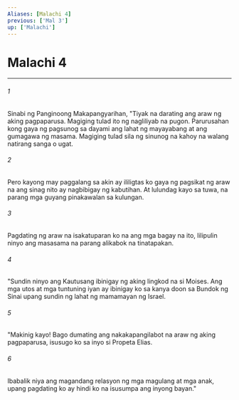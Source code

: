 ```yaml
---
Aliases: [Malachi 4]
previous: ['Mal 3']
up: ['Malachi']
---
```

# Malachi 4

***


###### 1 


Sinabi ng Panginoong Makapangyarihan, "Tiyak na darating ang araw ng aking pagpaparusa. Magiging tulad ito ng nagliliyab na pugon. Parurusahan kong gaya ng pagsunog sa dayami ang lahat ng mayayabang at ang gumagawa ng masama. Magiging tulad sila ng sinunog na kahoy na walang natirang sanga o ugat. 


###### 2 


Pero kayong may paggalang sa akin ay ililigtas ko gaya ng pagsikat ng araw na ang sinag nito ay nagbibigay ng kabutihan. At lulundag kayo sa tuwa, na parang mga guyang pinakawalan sa kulungan. 


###### 3 


Pagdating ng araw na isakatuparan ko na ang mga bagay na ito, lilipulin ninyo ang masasama na parang alikabok na tinatapakan. 


###### 4 


"Sundin ninyo ang Kautusang ibinigay ng aking lingkod na si Moises. Ang mga utos at mga tuntuning iyan ay ibinigay ko sa kanya doon sa Bundok ng Sinai upang sundin ng lahat ng mamamayan ng Israel. 


###### 5 


"Makinig kayo! Bago dumating ang nakakapangilabot na araw ng aking pagpaparusa, isusugo ko sa inyo si Propeta Elias. 


###### 6 


Ibabalik niya ang magandang relasyon ng mga magulang at mga anak, upang pagdating ko ay hindi ko na isusumpa ang inyong bayan."
